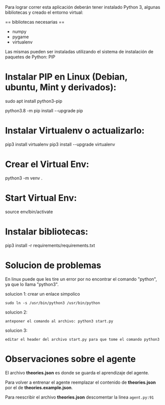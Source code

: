 Para lograr correr esta aplicación deberán tener instalado Python 3, algunas bibliotecas y creado el entorno virtual:

== bibliotecas necesarias ==

* numpy
* pygame
* virtualenv

Las mismas pueden ser instaladas utilizando el sistema de instalación de paquetes de Python: PIP


Instalar PIP en Linux (Debian, ubuntu, Mint y derivados):
========================================================

sudo apt install python3-pip

python3.8 -m pip install --upgrade pip


Instalar Virtualenv o actualizarlo:
==================================

pip3 install virtualenv
pip3 install --upgrade virtualenv

Crear el Virtual Env:
=====================
python3 -m venv .

Start Virtual Env:
=====================
source env/bin/activate

Instalar bibliotecas:
=====================

pip3 install -r requirements/requirements.txt

Solucion de problemas 
=====================

En linux puede que les tire un error por no encontrar el comando "python", ya que lo llama "python3".

solucion 1: crear un enlace simpolico

	sudo ln -s /usr/bin/python3 /usr/bin/python

solucion 2: 

	anteponer el comando al archivo: python3 start.py

solucion 3:

	editar el header del archivo start.py para que tome el comando python3

Observaciones sobre el agente
=============================

El archivo **theories.json** es donde se guarda el aprendizaje del agente.

Para volver a entrenar el agente reemplazar el contenido de **theories.json** por el de **theories.example.json**.

Para reescribir el archivo  **theories.json** descomentar la linea ```agent.py:91``` 